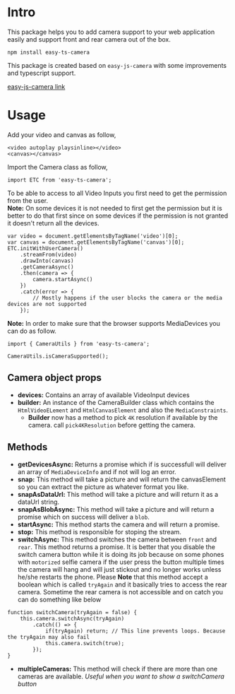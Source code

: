 # Intro
This package helps you to add camera support to your web application easily and support front and rear camera out of the box.

```
npm install easy-ts-camera
```
This package is created based on `easy-js-camera` with some improvements and typescript support.

<a href="https://github.com/farhadnowzari/easy-js-camera" target="_blank">easy-js-camera link</a>

# Usage
Add your video and canvas as follow,
```
<video autoplay playsinline></video>
<canvas></canvas>
```
Import the Camera class as follow,
```
import ETC from 'easy-ts-camera';
```
To be able to access to all Video Inputs you first need to get the permission from the user. <br>
**Note:** On some devices it is not needed to first get the permission but it is better to do that first since on some devices if the permission is not granted it doesn't return all the devices.
```
var video = document.getElementsByTagName('video')[0];
var canvas = document.getElementsByTagName('canvas')[0];
ETC.initWithUserCamera()
    .streamFrom(video)
    .drawInto(canvas)
    .getCameraAsync()
    .then(camera => {
        camera.startAsync()
    })
    .catch(error => {
        // Mostly happens if the user blocks the camera or the media devices are not supported
    });
```
**Note:** In order to make sure that the browser supports MediaDevices you can do as follow.
```
import { CameraUtils } from 'easy-ts-camera';

CameraUtils.isCameraSupported();
```

## Camera object props
* **devices:** Contains an array of available VideoInput devices
* **builder:** An instance of the CameraBuilder class which contains the `HtmlVideoELement` and `HtmlCanvasElement` and also the `MediaConstraints`.
    * **Builder** now has a method to pick `4K` resolution if available by the camera. call `pick4KResolution` before getting the camera.

## Methods
* **getDevicesAsync:** Returns a promise which if is successfull will deliver an array of `MediaDeviceInfo` and if not will log an error.
* **snap:** This method will take a picture and will return the canvasElement so you can extract the picture as whatever format you like.
* **snapAsDataUrl:** This method will take a picture and will return it as a dataUrl string.
* **snapAsBlobAsync:** This method will take a picture and will return a promise which on success will deliver a `blob`.
* **startAsync:** This method starts the camera and will return a promise.
* **stop:** This method is responsible for stoping the stream.
* **switchAsync:** This method switches the camera between `front` and `rear`. This method returns a promise. It is better that you disable the switch camera button while it is doing its job because on some phones with `motorized` selfie camera if the user press the button multiple times the camera will hang and will just stickout and no longer works unless he/she restarts the phone. Please **Note** that this method accept a boolean which is called `tryAgain` and it basically tries to access the rear camera. Sometime the rear camera is not accessible and on catch you can do something like below
```
function switchCamera(tryAgain = false) {
    this.camera.switchAsync(tryAgain)
        .catch(() => {
            if(tryAgain) return; // This line prevents loops. Because the tryAgain may also fail
            this.camera.switch(true);
        });
}
```
* **multipleCameras:** This method will check if there are more than one cameras are available. *Useful when you want to show a switchCamera button*